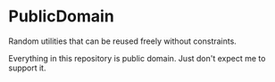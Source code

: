 # PublicDomain

Random utilities that can be reused freely without constraints.

Everything in this repository is public domain. Just don't expect me to support it.
